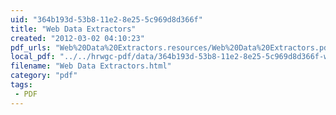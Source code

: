 ```yaml
---
uid: "364b193d-53b8-11e2-8e25-5c969d8d366f"
title: "Web Data Extractors"
created: "2012-03-02 04:10:23"
pdf_urls: "Web%20Data%20Extractors.resources/Web%20Data%20Extractors.pdf"
local_pdf: "../../hrwgc-pdf/data/364b193d-53b8-11e2-8e25-5c969d8d366f-web-data-extractors.pdf"
filename: "Web Data Extractors.html"
category: "pdf"
tags: 
 - PDF
---
```

